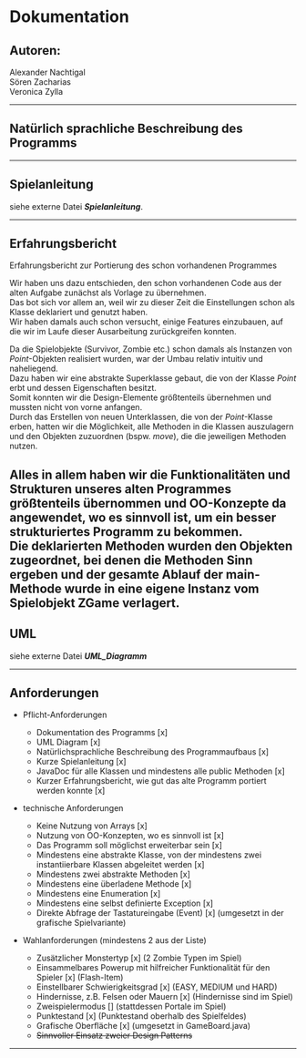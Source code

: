 # Dokumentation

## Autoren:
Alexander Nachtigal<br>
Sören Zacharias <br>
Veronica Zylla </p>
___
## Natürlich sprachliche Beschreibung des Programms
___
## Spielanleitung
siehe externe Datei **_Spielanleitung_**.
___
## Erfahrungsbericht
Erfahrungsbericht zur Portierung des schon vorhandenen Programmes

Wir haben uns dazu entschieden, den schon vorhandenen Code aus der alten Aufgabe zunächst als Vorlage zu übernehmen.  
Das bot sich vor allem an, weil wir zu dieser Zeit die Einstellungen schon als Klasse deklariert und genutzt haben.  
Wir haben damals auch schon versucht, einige Features einzubauen, auf die wir im Laufe dieser Ausarbeitung zurückgreifen konnten.

Da die Spielobjekte (Survivor, Zombie etc.) schon damals als Instanzen von _Point_-Objekten realisiert wurden, war der Umbau relativ intuitiv und naheliegend.  
Dazu haben wir eine abstrakte Superklasse gebaut, die von der Klasse _Point_ erbt und dessen Eigenschaften besitzt.  
Somit konnten wir die Design-Elemente größtenteils übernehmen und mussten nicht von vorne anfangen.  
Durch das Erstellen von neuen Unterklassen, die von der _Point_-Klasse erben, hatten wir die Möglichkeit, alle Methoden in die Klassen auszulagern und den Objekten zuzuordnen (bspw. _move_), die die jeweiligen Methoden nutzen.

Alles in allem haben wir die Funktionalitäten und Strukturen unseres alten Programmes größtenteils übernommen und OO-Konzepte da angewendet, wo es sinnvoll ist, um ein besser strukturiertes Programm zu bekommen.  
Die deklarierten Methoden wurden den Objekten zugeordnet, bei denen die Methoden Sinn ergeben und der gesamte Ablauf der main-Methode wurde in eine eigene Instanz vom Spielobjekt **ZGame** verlagert.
---
## UML
siehe externe Datei **_UML_Diagramm_**
___
## Anforderungen

* Pflicht-Anforderungen
    * Dokumentation des Programms [x]
    * UML Diagram [x]
    * Natürlichsprachliche Beschreibung des Programmaufbaus [x]
    * Kurze Spielanleitung [x]
    * JavaDoc für alle Klassen und mindestens alle public Methoden [x]
    * Kurzer Erfahrungsbericht, wie gut das alte Programm portiert werden konnte [x]

* technische Anforderungen
  * Keine Nutzung von Arrays [x]
  * Nutzung von OO-Konzepten, wo es sinnvoll ist [x]
  * Das Programm soll möglichst erweiterbar sein [x]
  * Mindestens eine abstrakte Klasse, von der mindestens zwei instantiierbare Klassen abgeleitet werden [x]
  * Mindestens zwei abstrakte Methoden [x]
  * Mindestens eine überladene Methode [x]
  * Mindestens eine Enumeration [x]
  * Mindestens eine selbst definierte Exception [x]
  * Direkte Abfrage der Tastatureingabe (Event) [x] (umgesetzt in der grafische Spielvariante)

* Wahlanforderungen (mindestens 2 aus der Liste)
  * Zusätzlicher Monstertyp [x] (2 Zombie Typen im Spiel)
  * Einsammelbares Powerup mit hilfreicher Funktionalität für den Spieler [x] (Flash-Item)
  * Einstellbarer Schwierigkeitsgrad [x] (EASY, MEDIUM und HARD)
  * Hindernisse, z.B. Felsen oder Mauern [x] (Hindernisse sind im Spiel)
  * Zweispielermodus [] (stattdessen Portale im Spiel)
  * Punktestand [x] (Punktestand oberhalb des Spielfeldes)
  * Grafische Oberfläche [x] (umgesetzt in GameBoard.java)
  * ~~Sinnvoller Einsatz zweier Design Patterns~~
___


